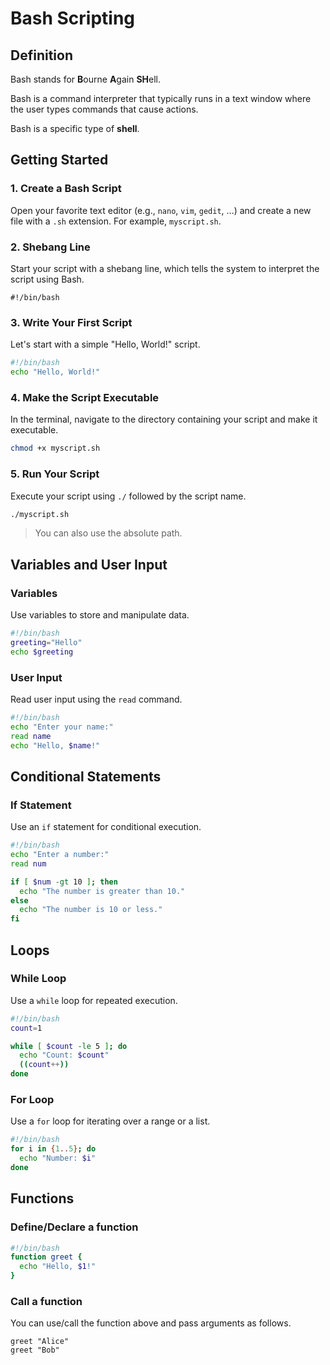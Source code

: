 # Bash Scripting

## Definition
Bash stands for **B**ourne **A**gain **SH**ell.

Bash is a command interpreter that typically runs in a text window where the user types commands that cause actions.

Bash is a specific type of **shell**.

## Getting Started

### 1. Create a Bash Script

Open your favorite text editor (e.g., `nano`, `vim`, `gedit`, ...) and create a new file with a `.sh` extension.
For example, `myscript.sh`.

### 2. Shebang Line
Start your script with a shebang line, which tells the system to interpret the script using Bash.
```
#!/bin/bash
```

### 3. Write Your First Script
Let's start with a simple "Hello, World!" script.
```bash
#!/bin/bash
echo "Hello, World!"
```

### 4. Make the Script Executable
In the terminal, navigate to the directory containing your script and make it executable.

```bash
chmod +x myscript.sh
```

### 5. Run Your Script
Execute your script using `./` followed by the script name.

```bash
./myscript.sh
```

> You can also use the absolute path.

## Variables and User Input

### Variables
Use variables to store and manipulate data.
```bash
#!/bin/bash
greeting="Hello"
echo $greeting
```

### User Input
Read user input using the `read` command.
```bash
#!/bin/bash
echo "Enter your name:"
read name
echo "Hello, $name!"
```

## Conditional Statements
### If Statement
Use an `if` statement for conditional execution.
```bash
#!/bin/bash
echo "Enter a number:"
read num

if [ $num -gt 10 ]; then
  echo "The number is greater than 10."
else
  echo "The number is 10 or less."
fi
```

## Loops

###  While Loop
Use a `while` loop for repeated execution.
```bash
#!/bin/bash
count=1

while [ $count -le 5 ]; do
  echo "Count: $count"
  ((count++))
done
```

### For Loop
Use a `for` loop for iterating over a range or a list.
```bash
#!/bin/bash
for i in {1..5}; do
  echo "Number: $i"
done
```

## Functions

### Define/Declare a function
```bash
#!/bin/bash
function greet {
  echo "Hello, $1!"
}
```

### Call a function
You can use/call the function above and pass arguments as follows.
```
greet "Alice"
greet "Bob"
```
